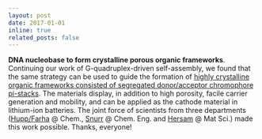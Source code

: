```yaml
---
layout: post
date: 2017-01-01
inline: true
related_posts: false
---
```


**DNA nucleobase to form crystalline porous organic frameworks**. Continuing our work of G-quadruplex-driven self-assembly, we found that the same strategy can be used to guide the formation of [highly crystalline organic frameworks consisted of segregated donor/acceptor chromophore pi-stacks](https://www.nature.com/articles/nchem.2689). The materials display, in addition to high porosity, facile carrier generation and mobility, and can be applied as the cathode material in lithium-ion batteries. The joint force of scientists from three departments ([Hupp/Farha](http://chemgroups.northwestern.edu/hupp/) @ Chem., [Snurr](http://www.iec.northwestern.edu/) @ Chem. Eng. and [Hersam](http://www.hersam-group.northwestern.edu/) @ Mat Sci.) made this work possible. Thanks, everyone!